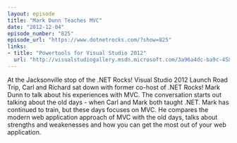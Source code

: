 ```yaml
---
layout: episode
title: "Mark Dunn Teaches MVC"
date: "2012-12-04"
episode_number: "825"
episode_url: "https://www.dotnetrocks.com/?show=825"
links:
- title: "Powertools for Visual Studio 2012"
  url: "http://visualstudiogallery.msdn.microsoft.com/3a96a4dc-ba9c-4589-92c5-640e07332afd"
---
```


At the Jacksonville stop of the .NET Rocks! Visual Studio 2012 Launch Road Trip, Carl and Richard sat down with former co-host of .NET Rocks! Mark Dunn to talk about his experiences with MVC. The conversation starts out talking about the old days - when Carl and Mark both taught .NET. Mark has continued to train, but these days focuses on MVC. He compares the modern web application approach of MVC with the old days, talks about strengths and weakenesses and how you can get the most out of your web application.

